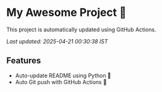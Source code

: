 # My Awesome Project 🚀

This project is automatically updated using GitHub Actions.

_Last updated: 2025-04-21 00:30:38 IST_

## Features
- Auto-update README using Python 🐍
- Auto Git push with GitHub Actions 🤖
